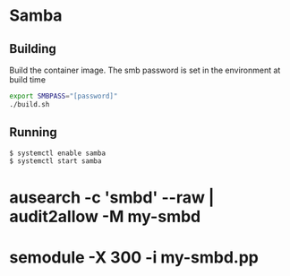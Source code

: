 # Samba

## Building

Build the container image.  The smb password is set in the environment at build time
```bash
export SMBPASS="[password]"
./build.sh
```

## Running

```bash
$ systemctl enable samba
$ systemctl start samba
```



# ausearch -c 'smbd' --raw | audit2allow -M my-smbd
# semodule -X 300 -i my-smbd.pp

